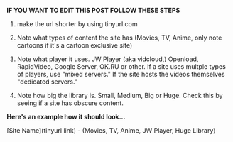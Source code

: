 **IF YOU WANT TO EDIT THIS POST FOLLOW THESE STEPS**

1. make the url shorter by using tinyurl.com

2. Note what types of content the site has (Movies, TV, Anime, only note cartoons if it's a cartoon exclusive site) 

3. Note what player it uses. JW Player (aka vidcloud,) Openload, RapidVideo, Google Server, OK.RU or other. If a site uses multple types of players, use "mixed servers." If the site hosts the videos themselves "dedicated servers." 

4. Note how big the library is. Small, Medium, Big or Huge. Check this by seeing if a site has obscure content. 

**Here's an example how it should look...** 

[Site Name](tinyurl link) - (Movies, TV, Anime, JW Player, Huge Library)
